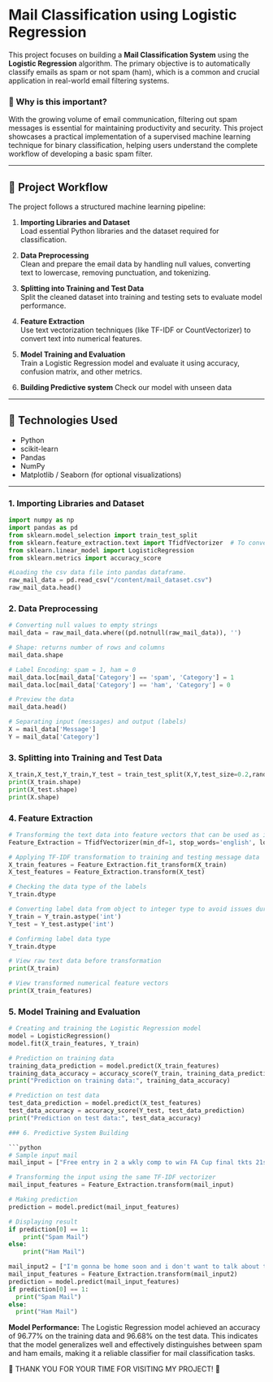 # Mail Classification using Logistic Regression

This project focuses on building a **Mail Classification System** using the **Logistic Regression** algorithm. The primary objective is to automatically classify emails as spam or not spam (ham), which is a common and crucial application in real-world email filtering systems.

### 📌 Why is this important?

With the growing volume of email communication, filtering out spam messages is essential for maintaining productivity and security. This project showcases a practical implementation of a supervised machine learning technique for binary classification, helping users understand the complete workflow of developing a basic spam filter.

---

## 🚀 Project Workflow

The project follows a structured machine learning pipeline:

1. **Importing Libraries and Dataset**  
   Load essential Python libraries and the dataset required for classification.

2. **Data Preprocessing**  
   Clean and prepare the email data by handling null values, converting text to lowercase, removing punctuation, and tokenizing.

3. **Splitting into Training and Test Data**  
   Split the cleaned dataset into training and testing sets to evaluate model performance.

4. **Feature Extraction**  
   Use text vectorization techniques (like TF-IDF or CountVectorizer) to convert text into numerical features.

5. **Model Training and Evaluation**  
   Train a Logistic Regression model and evaluate it using accuracy, confusion matrix, and other metrics.
6. **Building Predictive system**
   Check our model with unseen data 
   

---

## 🔧 Technologies Used

- Python
- scikit-learn
- Pandas
- NumPy
- Matplotlib / Seaborn (for optional visualizations)

---
### 1. Importing Libraries and Dataset

```python
import numpy as np
import pandas as pd
from sklearn.model_selection import train_test_split
from sklearn.feature_extraction.text import TfidfVectorizer  # To convert our text to numerical vectors
from sklearn.linear_model import LogisticRegression
from sklearn.metrics import accuracy_score

#Loading the csv data file into pandas dataframe.
raw_mail_data = pd.read_csv("/content/mail_dataset.csv")
raw_mail_data.head()
```

### 2. Data Preprocessing
```python
# Converting null values to empty strings
mail_data = raw_mail_data.where((pd.notnull(raw_mail_data)), '')

# Shape: returns number of rows and columns
mail_data.shape

# Label Encoding: spam = 1, ham = 0
mail_data.loc[mail_data['Category'] == 'spam', 'Category'] = 1
mail_data.loc[mail_data['Category'] == 'ham', 'Category'] = 0

# Preview the data
mail_data.head()

# Separating input (messages) and output (labels)
X = mail_data['Message']
Y = mail_data['Category']
```
### 3. Splitting into Training and Test Data
```python
X_train,X_test,Y_train,Y_test = train_test_split(X,Y,test_size=0.2,random_state=3)
print(X_train.shape)
print(X_test.shape)
print(X.shape)
```
### 4. Feature Extraction

```python
# Transforming the text data into feature vectors that can be used as input for our model (Logistic Regression)
Feature_Extraction = TfidfVectorizer(min_df=1, stop_words='english', lowercase=True)

# Applying TF-IDF transformation to training and testing message data
X_train_features = Feature_Extraction.fit_transform(X_train)
X_test_features = Feature_Extraction.transform(X_test)

# Checking the data type of the labels
Y_train.dtype

# Converting label data from object to integer type to avoid issues during model training
Y_train = Y_train.astype('int')
Y_test = Y_test.astype('int')

# Confirming label data type
Y_train.dtype

# View raw text data before transformation
print(X_train)

# View transformed numerical feature vectors
print(X_train_features)
```
### 5. Model Training and Evaluation

```python
# Creating and training the Logistic Regression model
model = LogisticRegression()
model.fit(X_train_features, Y_train)

# Prediction on training data
training_data_prediction = model.predict(X_train_features)
training_data_accuracy = accuracy_score(Y_train, training_data_prediction)
print("Prediction on training data:", training_data_accuracy)

# Prediction on test data
test_data_prediction = model.predict(X_test_features)
test_data_accuracy = accuracy_score(Y_test, test_data_prediction)
print("Prediction on test data:", test_data_accuracy)

### 6. Predictive System Building

```python
# Sample input mail
mail_input = ["Free entry in 2 a wkly comp to win FA Cup final tkts 21st May 2005. Text FA to 87121 to receive entry question(std txt rate)T&C's apply 08452810075over18's"]

# Transforming the input using the same TF-IDF vectorizer
mail_input_features = Feature_Extraction.transform(mail_input)

# Making prediction
prediction = model.predict(mail_input_features)

# Displaying result
if prediction[0] == 1:
    print("Spam Mail")
else:
    print("Ham Mail")
```
```python
mail_input2 = ["I'm gonna be home soon and i don't want to talk about this stuff anymore tonight, k? I've cried enough today."]
mail_input_features = Feature_Extraction.transform(mail_input2)
prediction = model.predict(mail_input_features)
if prediction[0] == 1:
  print("Spam Mail")
else:
  print("Ham Mail")
```

**Model Performance:**
The Logistic Regression model achieved an accuracy of 96.77% on the training data and 96.68% on the test data. This indicates that the model generalizes well and effectively distinguishes between spam and ham emails, making it a reliable classifier for mail classification tasks.

🎉 THANK YOU FOR YOUR TIME FOR VISITING MY PROJECT! 🎉
